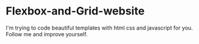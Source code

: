 # Flexbox-and-Grid-website
I'm trying to code beautiful templates with  html css and javascript for you. Follow me and improve yourself.
